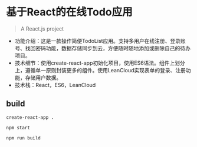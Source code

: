 # 基于React的在线Todo应用

> A React.js project

- 功能介绍：这是一款操作简便TodoList应用。支持多用户在线注册、登录账号、找回密码功能，数据存储同步到云，方便随时随地添加或删除自己的待办项目。
- 技术细节：使用create-react-app初始化项目，使用ES6语法。组件上划分上，遵循单一原则封装更多的组件。使用LeanCloud实现表单的登录、注册功能，存储用户数据。
- 技术栈：React，ES6，LeanCloud

## build

```
create-react-app . 

npm start

npm run build
```
